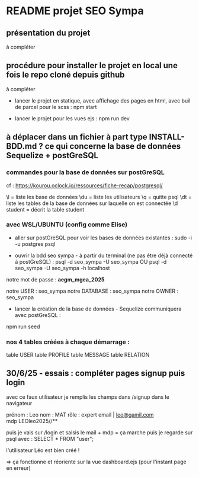 # README projet SEO Sympa

## présentation du projet

à compléter

## procédure pour installer le projet en local une fois le repo cloné depuis github


à compléter

* lancer le projet en statique, avec affichage des pages en html, avec buil de parcel pour le scss :
npm start 

* lancer le projet pour les vues ejs :
npm run dev 


## à déplacer dans un fichier à part type INSTALL-BDD.md ? ce qui concerne la base de données Sequelize + postGreSQL

### commandes pour la base de données sur postGreSQL

cf : https://kourou.oclock.io/ressources/fiche-recap/postgresql/ 

\l = liste les base de données
\du = liste les utilisateurs
\q = quitte psql
\dt = liste les tables de la base de données sur laquelle on est connectée
\d student = décrit la table student

### avec WSL/UBUNTU (config comme Elise)

* aller sur postGreSQL pour voir les bases de données existantes :
sudo -i -u postgres psql


* ouvrir la bdd seo sympa - à partir du terminal (ne pas être déjà connecté à postGreSQL) :
psql -d seo_sympa -U seo_sympa
OU
psql -d seo_sympa -U seo_sympa -h localhost 

notre mot de passe :
**aegm_mgea_2025**

notre USER : seo_sympa
notre DATABASE : seo_sympa
notre OWNER : seo_sympa

* lancer la création de la base de données - Sequelize communiquera avec postGreSQL :

npm run seed

### nos 4 tables créées à chaque démarrage :

table USER
table PROFILE
table MESSAGE
table RELATION

## 30/6/25 - essais : compléter pages signup puis login

avec ce faux utilisateur je remplis les champs dans /signup dans le navigateur

prénom : Leo
nom : MAT
rôle : expert
email | leo@gamil.com     
mdp LEOleo2025//**

puis je vais sur /login et saisis le mail + mdp = ça marche
puis je regarde sur psql avec  : SELECT * FROM "user";

l'utilisateur Léo est bien créé !

 => ça fonctionne et réoriente sur la vue dashboard.ejs (pour l'instant page en erreur)


